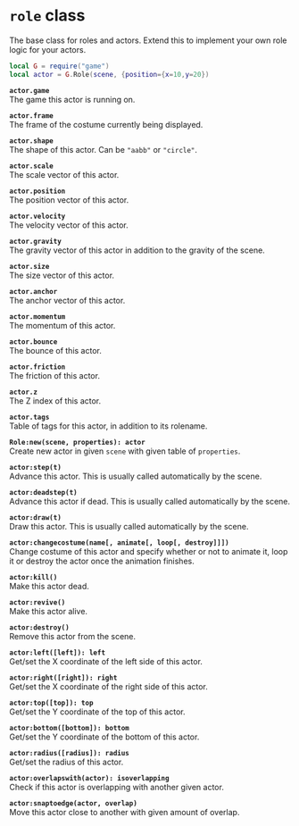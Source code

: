 `role` class
============
The base class for roles and actors. Extend this to implement your own role logic for your actors.

```lua
local G = require("game")
local actor = G.Role(scene, {position={x=10,y=20})
```

**`actor.game`**  
The game this actor is running on.

**`actor.frame`**  
The frame of the costume currently being displayed.

**`actor.shape`**  
The shape of this actor. Can be `"aabb"` or `"circle"`.

**`actor.scale`**  
The scale vector of this actor.

**`actor.position`**  
The position vector of this actor.

**`actor.velocity`**  
The velocity vector of this actor.

**`actor.gravity`**  
The gravity vector of this actor in addition to the gravity of the scene.

**`actor.size`**  
The size vector of this actor.

**`actor.anchor`**  
The anchor vector of this actor. 

**`actor.momentum`**  
The momentum of this actor.

**`actor.bounce`**  
The bounce of this actor.

**`actor.friction`**  
The friction of this actor.

**`actor.z`**  
The Z index of this actor.

**`actor.tags`**  
Table of tags for this actor, in addition to its rolename.

**`Role:new(scene, properties): actor`**  
Create new actor in given `scene` with given table of `properties`.

**`actor:step(t)`**  
Advance this actor. This is usually called automatically by the scene.

**`actor:deadstep(t)`**  
Advance this actor if dead. This is usually called automatically by the scene.

**`actor:draw(t)`**  
Draw this actor. This is usually called automatically by the scene.

**`actor:changecostume(name[, animate[, loop[, destroy]]])`**  
Change costume of this actor and specify whether or not to animate it, loop it or destroy the actor once the animation finishes.

**`actor:kill()`**  
Make this actor dead.

**`actor:revive()`**  
Make this actor alive.

**`actor:destroy()`**  
Remove this actor from the scene.

**`actor:left([left]): left`**  
Get/set the X coordinate of the left side of this actor.

**`actor:right([right]): right`**  
Get/set the X coordinate of the right side of this actor.

**`actor:top([top]): top`**  
Get/set the Y coordinate of the top of this actor.

**`actor:bottom([bottom]): bottom`**  
Get/set the Y coordinate of the bottom of this actor.

**`actor:radius([radius]): radius`**  
Get/set the radius of this actor.

**`actor:overlapswith(actor): isoverlapping`**  
Check if this actor is overlapping with another given actor.

**`actor:snaptoedge(actor, overlap)`**  
Move this actor close to another with given amount of overlap.
